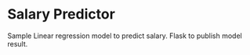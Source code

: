 # Salary Predictor
Sample Linear regression model to predict salary. Flask to publish model result.
